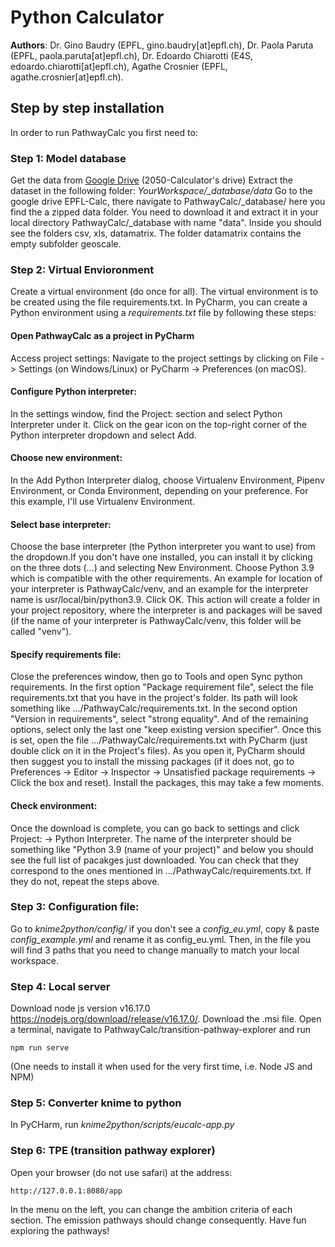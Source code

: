 # Python Calculator 
**Authors**: Dr. Gino Baudry (EPFL, gino.baudry[at]epfl.ch), Dr. Paola Paruta (EPFL, paola.paruta[at]epfl.ch), Dr. Edoardo Chiarotti (E4S, edoardo.chiarotti[at]epfl.ch), Agathe Crosnier (EPFL, agathe.crosnier[at]epfl.ch).

## Step by step installation
In order to run PathwayCalc you first need to:

### Step 1: Model database

Get the data from
<a href="https://drive.google.com/drive/u/1/folders/1UrYny7mcWQuBrL6KdOKrfEQEkwU0vV8E" target="_blank"> Google Drive</a> (2050-Calculator's drive)
Extract the dataset in the following folder: *YourWorkspace/_database/data*
Go to the google drive EPFL-Calc, there navigate to PathwayCalc/_database/ here you find the a zipped data folder.
You need to download it and extract it in your local directory PathwayCalc/_database with name "data".
Inside you should see the folders csv, xls, datamatrix. The folder datamatrix contains the empty subfolder geoscale.

### Step 2: Virtual Envioronment
Create a virtual environment (do once for all). The virtual environment is to be created using the file requirements.txt. In PyCharm, you can create a Python environment using a *requirements.txt* file by following these steps:

#### Open PathwayCalc as a project in PyCharm
Access project settings: Navigate to the project settings by clicking on File -> Settings (on Windows/Linux) or PyCharm -> Preferences (on macOS).

#### Configure Python interpreter: 
In the settings window, find the Project: <Your Project Name> section and select Python Interpreter under it. Click on the gear icon on the top-right corner of the Python interpreter dropdown and select Add.

#### Choose new environment: 
In the Add Python Interpreter dialog, choose Virtualenv Environment, Pipenv Environment, or Conda Environment, depending on your preference. For this example, I'll use Virtualenv Environment.

#### Select base interpreter: 
Choose the base interpreter (the Python interpreter you want to use) from the dropdown.If you don't have one installed, you can install it by clicking on the three dots (...) and selecting New Environment. Choose Python 3.9 which is compatible with the other requirements. An example for location of your interpreter is PathwayCalc/venv, and an example for the interpreter name is usr/local/bin/python3.9. Click OK. This action will create a folder in your project repository, where the interpreter is and packages will be saved (if the name of your interpreter is PathwayCalc/venv, this folder will be called "venv").

#### Specify requirements file: 
Close the preferences window, then go to Tools and open Sync python requirements. In the first option "Package requirement file", select the file requirements.txt that you have in the project's folder. Its path will look something like .../PathwayCalc/requirements.txt. In the second option "Version in requirements", select "strong equality". And of the remaining options, select only the last one "keep existing version specifier". Once this is set, open the file .../PathwayCalc/requirements.txt with PyCharm (just double click on it in the Project's files). As you open it, PyCharm should then suggest you to install the missing packages (if it does not, go to Preferences -> Editor -> Inspector -> Unsatisfied package requirements -> Click the box and reset). Install the packages, this may take a few moments.

#### Check environment:
Once the download is complete, you can go back to settings and click Project: <Your Project Name> -> Python Interpreter. The name of the interpreter should be something like "Python 3.9 (name of your project)" and below you should see the full list of pacakges just downloaded. You can check that they correspond to the ones mentioned in .../PathwayCalc/requirements.txt. If they do not, repeat the steps above. 

### Step 3: Configuration file:

Go to *knime2python/config/* if you don't see a *config_eu.yml*, copy & paste *config_example.yml*
and rename it as config_eu.yml. Then, in the file you will find 3 paths that you need to change manually to match your local workspace.

### Step 4: Local server
Download node js version v16.17.0 https://nodejs.org/download/release/v16.17.0/. Download the .msi file.
Open a terminal, navigate to PathwayCalc/transition-pathway-explorer and run 

```
npm run serve
```
(One needs to install it when used for the very first time, i.e. Node JS and NPM)

### Step 5: Converter knime to python 
In PyCHarm, run *knime2python/scripts/eucalc-app.py*

### Step 6: TPE (transition pathway explorer)
Open your browser (do not use safari) at the address: 

```
http://127.0.0.1:8080/app
```

In the menu on the left, you can change the ambition criteria of each section. The emission pathways should change consequently. Have fun exploring the pathways!
